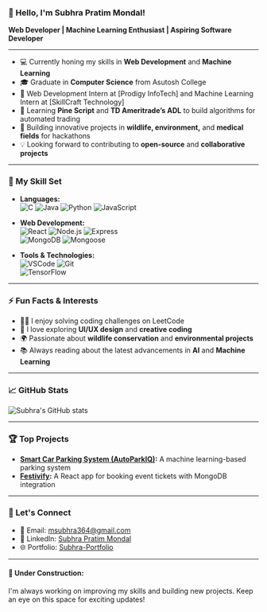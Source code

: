 ### 👋 Hello, I'm Subhra Pratim Mondal! 

**Web Developer | Machine Learning Enthusiast | Aspiring Software Developer**

---

- 💻 Currently honing my skills in **Web Development** and **Machine Learning**  
- 🎓 Graduate in **Computer Science** from Asutosh College  
- 💼 Web Development Intern at [Prodigy InfoTech] and Machine Learning Intern at [SkillCraft Technology]  
- 🌱 Learning **Pine Script** and **TD Ameritrade’s ADL** to build algorithms for automated trading  
- 🔭 Building innovative projects in **wildlife, environment,** and **medical fields** for hackathons  
- 💡 Looking forward to contributing to **open-source** and **collaborative projects**

---

### 🚀 My Skill Set

- **Languages:**  
  ![C](https://img.shields.io/badge/-C-00599C?logo=c&logoColor=white&style=flat) 
  ![Java](https://img.shields.io/badge/-Java-007396?logo=java&logoColor=white&style=flat) 
  ![Python](https://img.shields.io/badge/-Python-3776AB?logo=python&logoColor=white&style=flat) 
  ![JavaScript](https://img.shields.io/badge/-JavaScript-F7DF1E?logo=javascript&logoColor=black&style=flat)

- **Web Development:**  
  ![React](https://img.shields.io/badge/-React-61DAFB?logo=react&logoColor=black&style=flat) 
  ![Node.js](https://img.shields.io/badge/-Node.js-339933?logo=node.js&logoColor=white&style=flat) 
  ![Express](https://img.shields.io/badge/-Express-000000?logo=express&logoColor=white&style=flat)  
  ![MongoDB](https://img.shields.io/badge/-MongoDB-47A248?logo=mongodb&logoColor=white&style=flat) 
  ![Mongoose](https://img.shields.io/badge/-Mongoose-880000?logo=mongoose&logoColor=white&style=flat)

- **Tools & Technologies:**  
  ![VSCode](https://img.shields.io/badge/-VS_Code-007ACC?logo=visual-studio-code&logoColor=white&style=flat) 
  ![Git](https://img.shields.io/badge/-Git-F05032?logo=git&logoColor=white&style=flat)  
  ![TensorFlow](https://img.shields.io/badge/-TensorFlow-FF6F00?logo=tensorflow&logoColor=white&style=flat)

---

### ⚡ Fun Facts & Interests

- 🧑‍💻 I enjoy solving coding challenges on LeetCode  
- 🎨 I love exploring **UI/UX design** and **creative coding**  
- 🌍 Passionate about **wildlife conservation** and **environmental projects**  
- 📚 Always reading about the latest advancements in **AI** and **Machine Learning**

---

### 📈 GitHub Stats

![Subhra's GitHub stats](https://github-readme-stats.vercel.app/api?username=subhrapratim07&show_icons=true&theme=tokyonight)

---

### 🏆 Top Projects

- **[Smart Car Parking System (AutoParkIQ)](https://github.com/subhrapratim07/AutoParkIQ):** A machine learning-based parking system  
- **[Festivify](https://github.com/subhrapratim07/Festivify):** A React app for booking event tickets with MongoDB integration  

---

### 🔗 Let's Connect

- 📧 Email: [msubhra364@gmail.com](mailto:msubhra364@gmail.com)  
- 💼 LinkedIn: [Subhra Pratim Mondal](https://www.linkedin.com/in/subhra-pratim-mondal-349347228/)  
- 🌐 Portfolio: [Subhra-Portfolio](https://subhra-portfolio.netlify.app/)

---

#### 🚧 **Under Construction:**
I'm always working on improving my skills and building new projects. Keep an eye on this space for exciting updates!
